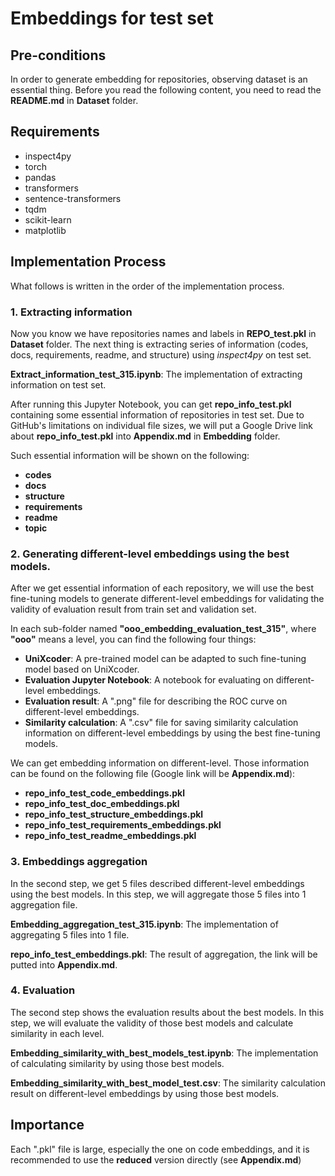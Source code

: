 # Embeddings for test set

## Pre-conditions
In order to generate embedding for repositories, observing dataset is an essential thing.
Before you read the following content, you need to read the **README.md** in **Dataset** folder.

## Requirements
* inspect4py
* torch
* pandas
* transformers
* sentence-transformers
* tqdm
* scikit-learn
* matplotlib

## Implementation Process
What follows is written in the order of the implementation process.
### 1. Extracting information
Now you know we have repositories names and labels in **REPO_test.pkl** in **Dataset** folder.
The next thing is extracting series of information (codes, docs, requirements, readme, and structure) using _inspect4py_ on test set.

**Extract_information_test_315.ipynb**: The implementation of extracting information on test set.

After running this Jupyter Notebook, you can get **repo_info_test.pkl** containing some essential information of repositories in test set.
Due to GitHub's limitations on individual file sizes, we will put a Google Drive link about **repo_info_test.pkl** into **Appendix.md** in **Embedding** folder.

Such essential information will be shown on the following:
* **codes**
* **docs**
* **structure**
* **requirements**
* **readme**
* **topic**

### 2. Generating different-level embeddings using the best models.
After we get essential information of each repository, we will use the best fine-tuning models to generate different-level embeddings for validating the validity of evaluation result from train set and validation set.

In each sub-folder named **"ooo_embedding_evaluation_test_315"**, where **"ooo"** means a level, you can find the following four things:
* **UniXcoder**: A pre-trained model can be adapted to such fine-tuning model based on UniXcoder.
* **Evaluation Jupyter Notebook**: A notebook for evaluating on different-level embeddings.
* **Evaluation result**: A ".png" file for describing the ROC curve on different-level embeddings.
* **Similarity calculation**: A ".csv" file for saving similarity calculation information on different-level embeddings by using the best fine-tuning models.

We can get embedding information on different-level. Those information can be found on the following file (Google link will be **Appendix.md**):
* **repo_info_test_code_embeddings.pkl**
* **repo_info_test_doc_embeddings.pkl**
* **repo_info_test_structure_embeddings.pkl**
* **repo_info_test_requirements_embeddings.pkl**
* **repo_info_test_readme_embeddings.pkl**

### 3. Embeddings aggregation
In the second step, we get 5 files described different-level embeddings using the best models.
In this step, we will aggregate those 5 files into 1 aggregation file.

**Embedding_aggregation_test_315.ipynb**: The implementation of aggregating 5 files into 1 file.

**repo_info_test_embeddings.pkl**: The result of aggregation, the link will be putted into **Appendix.md**.

### 4. Evaluation
The second step shows the evaluation results about the best models. 
In this step, we will evaluate the validity of those best models and calculate similarity in each level.

**Embedding_similarity_with_best_models_test.ipynb**: The implementation of calculating similarity by using those best models.

**Embedding_similarity_with_best_model_test.csv**: The similarity calculation result on different-level embeddings by using those best models.

## Importance
Each ".pkl" file is large, especially the one on code embeddings, and it is recommended to use the **reduced** version directly (see **Appendix.md**)